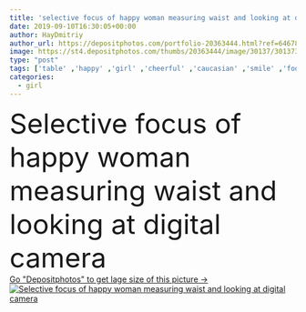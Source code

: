 ```yaml
---
title: 'selective focus of happy woman measuring waist and looking at digital camera '
date: 2019-09-10T16:30:05+00:00
author: HayDmitriy
author_url: https://depositphotos.com/portfolio-20363444.html?ref=64678756
image: https://st4.depositphotos.com/thumbs/20363444/image/30137/301373006/api_thumb_450.jpg?forcejpeg=true
type: "post"
tags: ['table' ,'happy' ,'girl' ,'cheerful' ,'caucasian' ,'smile' ,'food' ,'kitchen' ,'tasty' ,'delicious' ,'european' ,'whole' ,'ripe' ,'emotion' ,'vegetarian' ,'vegetables' ,'home' ,'woman' ,'emotional' ,'looking' ,'indoors' ,'apples' ,'attractive' ,'paprika' ,'fruits' ,'tripod' ,'athletic' ,'bananas' ,'blogger' ,'blogging' ,'cauliflower' ,'sportswear' ,'broccoli' ,'sportswoman' ,'Healthy Eating' ,'one person' ,'selective focus' ,'young adult' ,'digital camera' ,'measuring tape' ,'cherry tomatoes' ,'raw food diet' ,'measuring waist' ,'vlog' ,'vlogger' ,'influencer' ,'clean food' ,'clean eating' ,'video blogger' ]
categories: 
  - girl
---
```

<div aling="center">
            <font size="60"> Selective focus of happy woman measuring waist and looking at digital camera</font>   
</div>
<div>
    <a href='https://st4.depositphotos.com/thumbs/20363444/image/30137/301373006/api_thumb_450.jpg?forcejpeg=true?ref=64678756' target=_blank > Go "Depositphotos" to get lage size of this picture ->
        <img href='https://st4.depositphotos.com/thumbs/20363444/image/30137/301373006/api_thumb_450.jpg?forcejpeg=true?ref=64678756' src='https://st4.depositphotos.com/20363444/30137/i/950/depositphotos_301373006-stock-photo-selective-focus-happy-woman-measuring.jpg?forcejpeg=true' alt='Selective focus of happy woman measuring waist and looking at digital camera' >
    </a>
</div>
